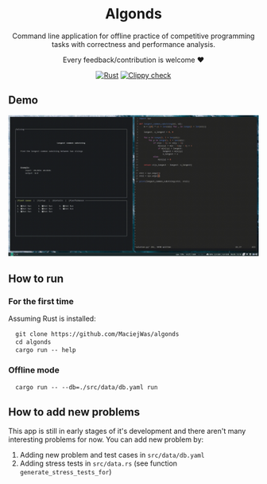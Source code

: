 <div align="center">
  
# Algonds

Command line application for offline practice of competitive programming tasks with correctness and performance analysis. 

Every feedback/contribution is welcome ❤️

[![Rust](https://github.com/MaciejWas/algonds/actions/workflows/rust.yml/badge.svg?branch=main)](https://github.com/MaciejWas/algonds/actions/workflows/rust.yml)
[![Clippy check](https://github.com/MaciejWas/algonds/actions/workflows/clippy_check.yaml/badge.svg?branch=main)](https://github.com/MaciejWas/algonds/actions/workflows/clippy_check.yaml)  
 
</div>


## Demo
<img src="./assets/demo1.gif">

## How to run
### For the first time
Assuming Rust is installed:
```
  git clone https://github.com/MaciejWas/algonds
  cd algonds
  cargo run -- help
```

### Offline mode
```
  cargo run -- --db=./src/data/db.yaml run
```

## How to add new problems
This app is still in early stages of it's development and there aren't many interesting problems for now. You can add new problem by:
  1. Adding new problem and test cases in `src/data/db.yaml`
  2. Adding stress tests in `src/data.rs` (see function `generate_stress_tests_for`)

